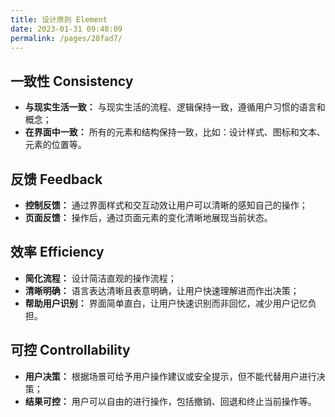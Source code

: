 ```yaml
---
title: 设计原则 Element
date: 2023-01-31 09:48:09
permalink: /pages/28fad7/
---
```

## 一致性 Consistency

- **与现实生活一致：** 与现实生活的流程、逻辑保持一致，遵循用户习惯的语言和概念；
- **在界面中一致：** 所有的元素和结构保持一致，比如：设计样式、图标和文本、元素的位置等。

## 反馈 Feedback

- **控制反馈：** 通过界面样式和交互动效让用户可以清晰的感知自己的操作；
- **页面反馈：** 操作后，通过页面元素的变化清晰地展现当前状态。

## 效率 Efficiency

- **简化流程：** 设计简洁直观的操作流程；
- **清晰明确：** 语言表达清晰且表意明确，让用户快速理解进而作出决策；
- **帮助用户识别：** 界面简单直白，让用户快速识别而非回忆，减少用户记忆负担。

## 可控 Controllability

- **用户决策：** 根据场景可给予用户操作建议或安全提示，但不能代替用户进行决策；
- **结果可控：** 用户可以自由的进行操作，包括撤销、回退和终止当前操作等。
